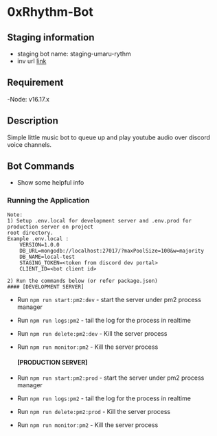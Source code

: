 # 0xRhythm-Bot

## Staging information
- staging bot name: staging-umaru-rythm
- inv url [link](https://discord.com/api/oauth2/authorize?client_id=935569503729897562&permissions=1084516956992&scope=bot%20applications.commands)

## Requirement
-Node: v16.17.x <br/>

## Description
Simple little music bot to queue up and play youtube audio over discord voice channels.

## Bot Commands

-   Show some helpful info
    > <To be updated>

### Running the Application
    Note: 
    1) Setup .env.local for development server and .env.prod for production server on project
    root directory.
    Example .env.local :
        VERSION=1.0.0
        DB_URL=mongodb://localhost:27017/?maxPoolSize=100&w=majority
        DB_NAME=local-test
        STAGING_TOKEN=<token from discord dev portal>
        CLIENT_ID=<bot client id>
    
    2) Run the commands below (or refer package.json)
    #### [DEVELOPMENT SERVER]
-   Run `npm run start:pm2:dev` - start the server under pm2 process manager
-   Run `npm run logs:pm2` - tail the log for the process in realtime
-   Run `npm run delete:pm2:dev` - Kill the server process
-   Run `npm run monitor:pm2` - Kill the server process

    #### [PRODUCTION SERVER]
-   Run `npm run start:pm2:prod` - start the server under pm2 process manager
-   Run `npm run logs:pm2` - tail the log for the process in realtime
-   Run `npm run delete:pm2:prod` - Kill the server process
-   Run `npm run monitor:pm2` - Kill the server process

